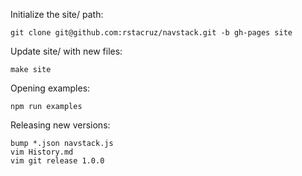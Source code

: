 Initialize the site/ path:

    git clone git@github.com:rstacruz/navstack.git -b gh-pages site

Update site/ with new files:

    make site

Opening examples:

    npm run examples

Releasing new versions:

    bump *.json navstack.js
    vim History.md
    vim git release 1.0.0

